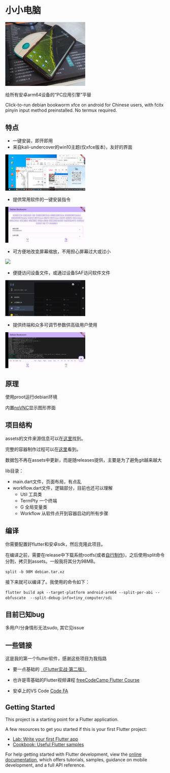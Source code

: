 # 小小电脑

<img decoding="async" src="readme/cover0.png" width="50%">

给所有安卓arm64设备的“PC应用引擎”平替

Click-to-run debian bookworm xfce on android for Chinese users, with fcitx pinyin input method preinstalled. No termux required.

## 特点

- 一键安装，即开即用
- 来自kali-undercover的win10主题(仅xfce版本)，友好的界面

<img decoding="async" src="readme/img1.png" width="50%">

- 提供常用软件的一键安装指令

<img decoding="async" src="readme/img2.png" width="50%">

- 可方便地改变屏幕缩放，不用担心屏幕过大或过小

<img decoding="async" src="readme/img3.gif" width="50%">

- 便捷访问设备文件，或通过设备SAF访问软件文件

<img decoding="async" src="readme/img4.png" width="50%">

- 提供终端和众多可调节参数供高级用户使用

<img decoding="async" src="readme/img5.png" width="50%">

## 原理

使用proot运行debian环境

内置[noVNC](https://github.com/novnc/noVNC)显示图形界面

## 项目结构

assets的文件来源信息可以在[这里](extra/readme.md)找到。

完整的容器制作过程可以在[这里](extra/build-tiny-rootfs.md)看到。

数据包不再在assets中更新，而是随releases提供，主要是为了避免git越来越大

lib目录：

- main.dart文件，页面布局，有点乱
- workflow.dart文件，逻辑部分，目前也还可以理解
  - Util 工具类
  - TermPty 一个终端
  - G 全局变量类
  - Workflow 从软件点开到容器启动的所有步骤

## 编译

你需要配置好flutter和安卓sdk，然后克隆此项目。

在编译之前，需要在release中下载系统rootfs(或者[自行制作](extra/build-tiny-rootfs.md))，之后使用split命令分割，拷贝到assets。一般我将其分为98MB。

`split -b 98M debian.tar.xz`

接下来就可以编译了。我使用的命令如下：

`flutter build apk --target-platform android-arm64 --split-per-abi --obfuscate  --split-debug-info=tiny_computer/sdi`

## 目前已知bug

多用户/分身情形无法sudo, 其它见issue

## 一些链接

这是我的第一个flutter软件，感谢这些项目为我指路

- 要一点基础的 [《Flutter实战·第二版》](https://book.flutterchina.club)
- 也许是零基础的Flutter视频课程 [freeCodeCamp Flutter Course](https://www.youtube.com/watch?v=wFn-m-OgKPU&list=PL6yRaaP0WPkVtoeNIGqILtRAgd3h2CNpT)

- 安卓上的VS Code [Code FA](https://github.com/nightmare-space/vscode_for_android)

## Getting Started

This project is a starting point for a Flutter application.

A few resources to get you started if this is your first Flutter project:

- [Lab: Write your first Flutter app](https://docs.flutter.dev/get-started/codelab)
- [Cookbook: Useful Flutter samples](https://docs.flutter.dev/cookbook)

For help getting started with Flutter development, view the
[online documentation](https://docs.flutter.dev/), which offers tutorials,
samples, guidance on mobile development, and a full API reference.
